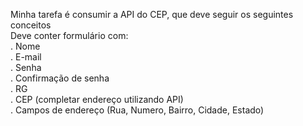 Minha tarefa é consumir a API do CEP, que deve seguir os seguintes conceitos <br>
Deve conter formulário com:<br>
. Nome <br>
. E-mail <br>
. Senha <br>
. Confirmação de senha <br>
. RG <br>
. CEP (completar endereço utilizando API) <br>
. Campos de endereço (Rua, Numero, Bairro, Cidade, Estado)
